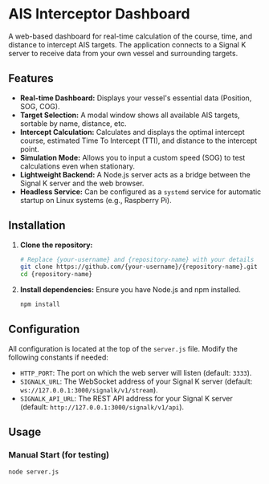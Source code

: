 # AIS Interceptor Dashboard

A web-based dashboard for real-time calculation of the course, time, and distance to intercept AIS targets. The application connects to a Signal K server to receive data from your own vessel and surrounding targets.

## Features

- **Real-time Dashboard:** Displays your vessel's essential data (Position, SOG, COG).
- **Target Selection:** A modal window shows all available AIS targets, sortable by name, distance, etc.
- **Intercept Calculation:** Calculates and displays the optimal intercept course, estimated Time To Intercept (TTI), and distance to the intercept point.
- **Simulation Mode:** Allows you to input a custom speed (SOG) to test calculations even when stationary.
- **Lightweight Backend:** A Node.js server acts as a bridge between the Signal K server and the web browser.
- **Headless Service:** Can be configured as a `systemd` service for automatic startup on Linux systems (e.g., Raspberry Pi).

## Installation

1.  **Clone the repository:**
    ```bash
    # Replace {your-username} and {repository-name} with your details
    git clone https://github.com/{your-username}/{repository-name}.git
    cd {repository-name}
    ```

2.  **Install dependencies:**
    Ensure you have Node.js and npm installed.
    ```bash
    npm install
    ```

## Configuration

All configuration is located at the top of the `server.js` file. Modify the following constants if needed:
- `HTTP_PORT`: The port on which the web server will listen (default: `3333`).
- `SIGNALK_URL`: The WebSocket address of your Signal K server (default: `ws://127.0.0.1:3000/signalk/v1/stream`).
- `SIGNALK_API_URL`: The REST API address for your Signal K server (default: `http://127.0.0.1:3000/signalk/v1/api`).

## Usage

### Manual Start (for testing)
```bash
node server.js
